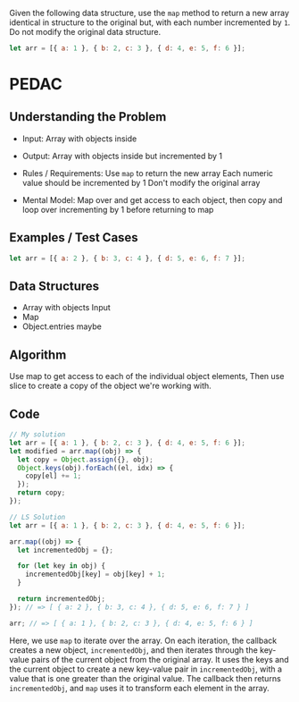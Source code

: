 Given the following data structure, use the `map` method to return a new array identical in structure to the original but, with each number incremented by `1`. Do not modify the original data structure.

```js
let arr = [{ a: 1 }, { b: 2, c: 3 }, { d: 4, e: 5, f: 6 }];
```

# PEDAC

## Understanding the Problem

- Input:
  Array with objects inside

- Output:
  Array with objects inside but incremented by 1

- Rules / Requirements:
  Use `map` to return the new array
  Each numeric value should be incremented by 1
  Don't modify the original array
- Mental Model:
  Map over and get access to each object, then copy and loop over incrementing by 1 before returning to map

## Examples / Test Cases

```js
let arr = [{ a: 2 }, { b: 3, c: 4 }, { d: 5, e: 6, f: 7 }];
```

## Data Structures

- Array with objects
  Input
- Map
- Object.entries maybe

## Algorithm

Use map to get access to each of the individual object elements,
Then use slice to create a copy of the object we're working with.

## Code

```js
// My solution
let arr = [{ a: 1 }, { b: 2, c: 3 }, { d: 4, e: 5, f: 6 }];
let modified = arr.map((obj) => {
  let copy = Object.assign({}, obj);
  Object.keys(obj).forEach((el, idx) => {
    copy[el] += 1;
  });
  return copy;
});
```

```js
// LS Solution
let arr = [{ a: 1 }, { b: 2, c: 3 }, { d: 4, e: 5, f: 6 }];

arr.map((obj) => {
  let incrementedObj = {};

  for (let key in obj) {
    incrementedObj[key] = obj[key] + 1;
  }

  return incrementedObj;
}); // => [ { a: 2 }, { b: 3, c: 4 }, { d: 5, e: 6, f: 7 } ]

arr; // => [ { a: 1 }, { b: 2, c: 3 }, { d: 4, e: 5, f: 6 } ]
```

Here, we use `map` to iterate over the array. On each iteration, the callback creates a new object, `incrementedObj`, and then iterates through the key-value pairs of the current object from the original array. It uses the keys and the current object to create a new key-value pair in `incrementedObj`, with a value that is one greater than the original value. The callback then returns `incrementedObj`, and `map` uses it to transform each element in the array.
